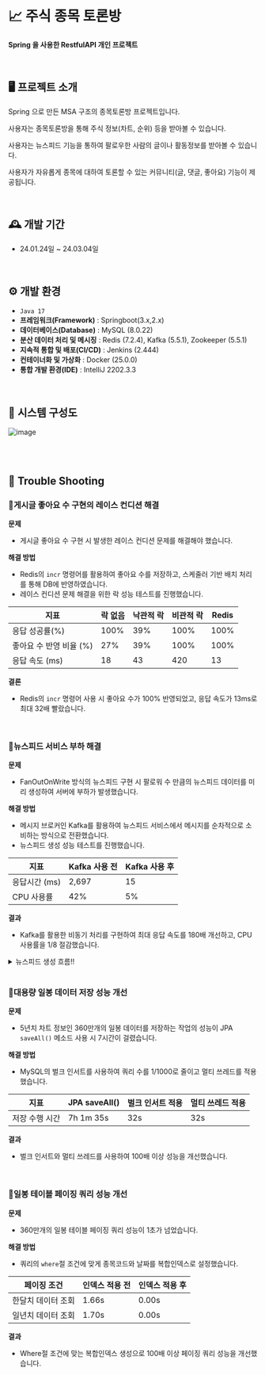 # 📈 주식 종목 토론방 
**Spring 을 사용한 RestfulAPI 개인 프로젝트**

<br/>

## 🖥️ 프로젝트 소개
Spring 으로 만든 MSA 구조의 종목토론방 프로젝트입니다.

사용자는 종목토론방을 통해 주식 정보(차트, 순위) 등을 받아볼 수 있습니다.

사용자는 뉴스피드 기능을 통하여 팔로우한 사람의 글이나 활동정보를 받아볼 수 있습니다.

사용자가 자유롭게 종목에 대하여 토론할 수 있는 커뮤니티(글, 댓글, 좋아요) 기능이 제공됩니다.

<br>


## 🕰️ 개발 기간
* 24.01.24일 ~ 24.03.04일
<br/>

## ⚙️ 개발 환경
- `Java 17`
- **프레임워크(Framework)** : Springboot(3.x,2.x)
- **데이터베이스(Database)** : MySQL (8.0.22)
- **분산 데이터 처리 및 메시징** : Redis (7.2.4), Kafka (5.5.1), Zookeeper (5.5.1)
- **지속적 통합 및 배포(CI/CD)** : Jenkins (2.444)
- **컨테이너화 및 가상화** : Docker (25.0.0)
- **통합 개발 환경(IDE)** : IntelliJ 2202.3.3
<br/>

## 📍 시스템 구성도
![image](https://github.com/user-attachments/assets/54928cc2-80f8-4869-8b8a-62b5c1c530b5)


<br/>

<br/>

## 💢 Trouble Shooting

### 📌게시글 좋아요 수 구현의 레이스 컨디션 해결

**문제**
- 게시글 좋아요 수 구현 시 발생한 레이스 컨디션 문제를 해결해야 했습니다.

**해결 방법**
- Redis의 `incr` 명령어를 활용하여 좋아요 수를 저장하고, 스케줄러 기반 배치 처리를 통해 DB에 반영하였습니다.
- 레이스 컨디션 문제 해결을 위한 락 성능 테스트를 진행했습니다.

| 지표 | 락 없음 | 낙관적 락 | 비관적 락 | Redis |
| --- | --- | --- | --- | --- |
| 응답 성공률(%) | 100% | 39% | 100% | 100% |
| 좋아요 수 반영 비율 (%) | 27% | 39% | 100% | 100% |
| 응답 속도 (ms) | 18 | 43 | 420 | 13 |

**결론**
- Redis의 `incr` 명령어 사용 시 좋아요 수가 100% 반영되었고, 응답 속도가 13ms로 최대 32배 빨랐습니다.
  
<br/>

### 📌뉴스피드 서비스 부하 해결

**문제**
- FanOutOnWrite 방식의 뉴스피드 구현 시 팔로워 수 만큼의 뉴스피드 데이터를 미리 생성하여 서버에 부하가 발생했습니다.

**해결 방법**
- 메시지 브로커인 Kafka를 활용하여 뉴스피드 서비스에서 메시지를 순차적으로 소비하는 방식으로 전환했습니다.
- 뉴스피드 생성 성능 테스트를 진행했습니다.

| 지표 | Kafka 사용 전 | Kafka 사용 후 |
| --- | --- | --- |
| 응답시간 (ms) | 2,697 | 15 |
| CPU 사용률 | 42% | 5% |

**결과**
- Kafka를 활용한 비동기 처리를 구현하여 최대 응답 속도를 180배 개선하고, CPU 사용률을 1/8 절감했습니다.
  
<details>
<summary> 뉴스피드 생성 흐름!! </summary>
  
![MSA시스템구성도-페이지-2 drawio](https://github.com/KoKimSS/stockDiscussionMSA/assets/97881804/af55691f-8e54-4213-97a9-fe74945d16bb)
  
</details>

<br/>

### 📌대용량 일봉 데이터 저장 성능 개선

**문제** 
- 5년치 차트 정보인 360만개의 일봉 데이터를 저장하는 작업의 성능이 JPA `saveAll()` 메소드 사용 시 7시간이 걸렸습니다.

**해결 방법**
- MySQL의 벌크 인서트를 사용하여 쿼리 수를 1/1000로 줄이고 멀티 쓰레드를 적용했습니다.

| 지표 | JPA saveAll() | 벌크 인서트 적용 | 멀티 쓰레드 적용 |
| --- | --- | --- | --- |
| 저장 수행 시간 | 7h 1m 35s | 32s | 32s |

**결과**
- 벌크 인서트와 멀티 쓰레드를 사용하여 100배 이상 성능을 개선했습니다.

<br/>

### 📌일봉 테이블 페이징 쿼리 성능 개선

**문제**
- 360만개의 일봉 테이블 페이징 쿼리 성능이 1초가 넘었습니다.

**해결 방법**
- 쿼리의 `where`절 조건에 맞게 종목코드와 날짜를 복합인덱스로 설정했습니다.

| 페이징 조건 | 인덱스 적용 전 | 인덱스 적용 후 |
| --- | --- | --- |
| 한달치 데이터 조회 | 1.66s | 0.00s |
| 일년치 데이터 조회 | 1.70s | 0.00s |

**결과**
- Where절 조건에 맞는 복합인덱스 생성으로 100배 이상 페이징 쿼리 성능을 개선했습니다.

<br/>  


